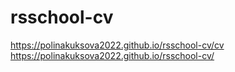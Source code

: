 # rsschool-cv
https://polinakuksova2022.github.io/rsschool-cv/cv
https://polinakuksova2022.github.io/rsschool-cv/
